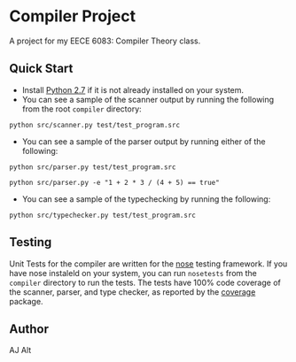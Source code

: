 # Compiler Project

A project for my EECE 6083: Compiler Theory class.

## Quick Start
* Install [Python 2.7](http://python.org/download/) if it is not already installed on your system.
* You can see a sample of the scanner output by running the following from the root `compiler` directory:
```
python src/scanner.py test/test_program.src
```
* You can see a sample of the parser output by running either of the following:
```
python src/parser.py test/test_program.src
```
```
python src/parser.py -e "1 + 2 * 3 / (4 + 5) == true"
```
* You can see a sample of the typechecking by running the following:
```
python src/typechecker.py test/test_program.src
```

## Testing
Unit Tests for the compiler are written for the [nose](https://github.com/nose-devs/nose) testing framework.
If you have nose instaleld on your system, you can run `nosetests` from the `compiler` directory to run the tests.
The tests have 100% code coverage of the scanner, parser, and type checker, as reported by the [coverage](http://pypi.python.org/pypi/coverage) package.

## Author
AJ Alt
